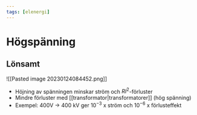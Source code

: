 ```yaml
---
tags: [elenergi]
---
```

# Högspänning

## Lönsamt
![[Pasted image 20230124084452.png]]
- Höjning av spänningen minskar ström och $RI^{2}$-förluster
- Mindre förluster med [[transformator|transformatorer]] (hög spänning)
- Exempel: 400V $\rightarrow$ 400 kV ger $10^{-3}$ x ström och $10^{-6}$ x förlusteffekt


